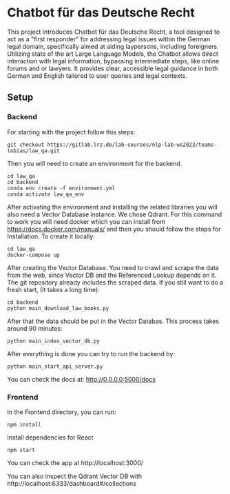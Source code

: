 # Chatbot für das Deutsche Recht

This project introduces Chatbot für das Deutsche Recht, a tool designed to act as a "first responder" for addressing legal issues within the German legal domain, specifically aimed at aiding laypersons, including foreigners. Utilizing state of the art Large Language Models, the Chatbot allows direct interaction with legal information, bypassing intermediate steps, like online forums and or lawyers. It provides clear, accessible legal guidance in both German and English tailored to user queries and legal contexts. 

## Setup
### Backend
For starting with the project follow this steps:

```
git checkout https://gitlab.lrz.de/lab-courses/nlp-lab-ws2023/teams-tobias/law_qa.git
```

Then you will need to create an environment for the backend.

```
cd law_qa
cd backend
conda env create -f environment.yml
conda activate law_qa_env
```

After activating the environment and installing the related libraries you will also need a Vector Database instance. We chose Qdrant. For this command to work you will need docker which you can install from https://docs.docker.com/manuals/ and then you should follow the steps for Installation. To create it locally:

```
cd law_qa
docker-compose up
```

After creating the Vector Database. You need to crawl and scrape the data from the web, since Vector DB and the Referenced Lookup depends on it. The git repository already includes the scraped data. If you still want to do a fresh start, (It takes a long time):

```
cd backend
python main_download_law_books.py
```

After that the data should be put in the Vector Databas. This process takes around 90 minutes:


```
python main_index_vector_db.py
```

After everything is done you can try to run the backend by:

```
python main_start_api_server.py
```
You can check the docs at: http://0.0.0.0:5000/docs


### Frontend

In the Frontend directory, you can run:

```
npm install
```

install dependencies for React

```
npm start
```
You can check the app at http://localhost:3000/ 

You can also inspect the Qdrant Vector DB with http://localhost:6333/dashboard#/collections
